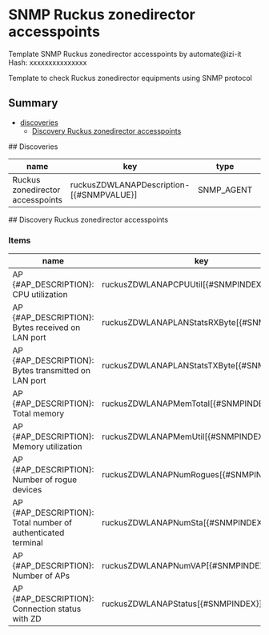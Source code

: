 # SNMP Ruckus zonedirector accesspoints
Template SNMP Ruckus zonedirector accesspoints by automate@izi-it
Hash: xxxxxxxxxxxxxxx

Template to check Ruckus zonedirector equipments using SNMP protocol
## Summary
* [discoveries](#discoveries)
  * [Discovery Ruckus zonedirector accesspoints ](#discovery_ruckus_zonedirector_accesspoints
)
<a name="discoveries" />
## Discoveries

| name | key | type | delay |
| ------------- |------------- |------------- |------------- |
| Ruckus zonedirector accesspoints | ruckusZDWLANAPDescription-[{#SNMPVALUE}] | SNMP_AGENT | 5m |

<a name="discovery_ruckus_zonedirector_accesspoints" />
## Discovery Ruckus zonedirector accesspoints

### Items

| name | key | type |
| ------------- |------------- |------------- |
| AP {#AP_DESCRIPTION}: CPU utilization | ruckusZDWLANAPCPUUtil[{#SNMPINDEX}] | SNMP_AGENT |
| AP {#AP_DESCRIPTION}: Bytes received on LAN port | ruckusZDWLANAPLANStatsRXByte[{#SNMPINDEX}] | SNMP_AGENT |
| AP {#AP_DESCRIPTION}: Bytes transmitted on LAN port | ruckusZDWLANAPLANStatsTXByte[{#SNMPINDEX}] | SNMP_AGENT |
| AP {#AP_DESCRIPTION}: Total memory | ruckusZDWLANAPMemTotal[{#SNMPINDEX}] | SNMP_AGENT |
| AP {#AP_DESCRIPTION}: Memory utilization | ruckusZDWLANAPMemUtil[{#SNMPINDEX}] | SNMP_AGENT |
| AP {#AP_DESCRIPTION}: Number of rogue devices | ruckusZDWLANAPNumRogues[{#SNMPINDEX}] | SNMP_AGENT |
| AP {#AP_DESCRIPTION}: Total number of authenticated terminal | ruckusZDWLANAPNumSta[{#SNMPINDEX}] | SNMP_AGENT |
| AP {#AP_DESCRIPTION}: Number of APs | ruckusZDWLANAPNumVAP[{#SNMPINDEX}] | SNMP_AGENT |
| AP {#AP_DESCRIPTION}: Connection status with ZD | ruckusZDWLANAPStatus[{#SNMPINDEX}] | SNMP_AGENT |
